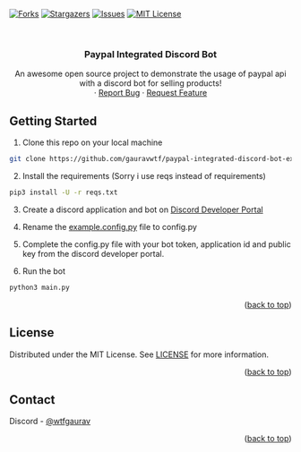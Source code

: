 <a name="readme-top"></a>

[![Forks][forks-shield]][forks-url]
[![Stargazers][stars-shield]][stars-url]
[![Issues][issues-shield]][issues-url]
[![MIT License][license-shield]][license-url]

<br />
<div align="center">
  <h3 align="center">Paypal Integrated Discord Bot</h3>

  <p align="center">
    An awesome open source project to demonstrate the usage of paypal api with a discord bot for selling products!
    <br />
    ·
    <a href="https://github.com/gauravwtf/paypal-integrated-discord-bot-example/issues">Report Bug</a>
    ·
    <a href="https://github.com/gauravwtf/paypal-integrated-discord-bot-example/issues">Request Feature</a>
  </p>
</div>

## Getting Started

1. Clone this repo on your local machine

```sh
git clone https://github.com/gauravwtf/paypal-integrated-discord-bot-example
```

2. Install the requirements (Sorry i use reqs instead of requirements)

```sh
pip3 install -U -r reqs.txt
```

3. Create a discord application and bot on [Discord Developer Portal](https://discord.com/developers/applications)
4. Rename the [example.config.py](https://github.com/gauravwtf/paypal-integrated-discord-bot-example/example.config.py) file to config.py
5. Complete the config.py file with your bot token, application id and public key from the discord developer portal.

6. Run the bot

```sh
python3 main.py
```

<p align="right">(<a href="#readme-top">back to top</a>)</p>

## License

Distributed under the MIT License. See [LICENSE](https://github.com/gauravwtf/paypal-integrated-discord-bot-example/LICENSE) for more information.

<p align="right">(<a href="#readme-top">back to top</a>)</p>

## Contact

Discord - [@wtfgaurav](https://discord.gg/gaurav)

<p align="right">(<a href="#readme-top">back to top</a>)</p>

[contributors-shield]: https://img.shields.io/github/contributors/gauravwtf/paypal-integrated-discord-bot-example.svg?style=for-the-badge
[contributors-url]: https://github.com/gauravwtf/paypal-integrated-discord-bot-example/graphs/contributors
[forks-shield]: https://img.shields.io/github/forks/gauravwtf/paypal-integrated-discord-bot-example.svg?style=for-the-badge
[forks-url]: https://github.com/gauravwtf/paypal-integrated-discord-bot-example/network/members
[stars-shield]: https://img.shields.io/github/stars/gauravwtf/paypal-integrated-discord-bot-example.svg?style=for-the-badge
[stars-url]: https://github.com/gauravwtf/paypal-integrated-discord-bot-example/stargazers
[issues-shield]: https://img.shields.io/github/issues/gauravwtf/paypal-integrated-discord-bot-example.svg?style=for-the-badge
[issues-url]: https://github.com/gauravwtf/paypal-integrated-discord-bot-example/issues
[license-shield]: https://img.shields.io/github/license/gauravwtf/paypal-integrated-discord-bot-example.svg?style=for-the-badge
[license-url]: https://github.com/gauravwtf/paypal-integrated-discord-bot-example/LICENSE
